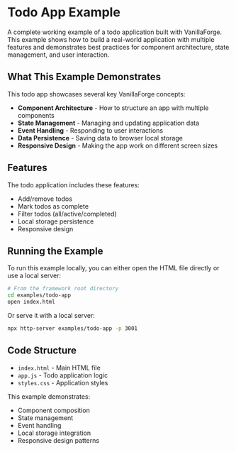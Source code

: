 # Todo App Example

A complete working example of a todo application built with VanillaForge. This example shows how to build a real-world application with multiple features and demonstrates best practices for component architecture, state management, and user interaction.

## What This Example Demonstrates

This todo app showcases several key VanillaForge concepts:

- **Component Architecture** - How to structure an app with multiple components
- **State Management** - Managing and updating application data
- **Event Handling** - Responding to user interactions
- **Data Persistence** - Saving data to browser local storage
- **Responsive Design** - Making the app work on different screen sizes

## Features

The todo application includes these features:

- Add/remove todos
- Mark todos as complete
- Filter todos (all/active/completed)
- Local storage persistence
- Responsive design

## Running the Example

To run this example locally, you can either open the HTML file directly or use a local server:

```bash
# From the framework root directory
cd examples/todo-app
open index.html
```

Or serve it with a local server:

```bash
npx http-server examples/todo-app -p 3001
```

## Code Structure

- `index.html` - Main HTML file
- `app.js` - Todo application logic
- `styles.css` - Application styles

This example demonstrates:
- Component composition
- State management
- Event handling
- Local storage integration
- Responsive design patterns
